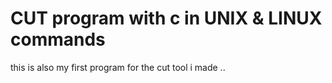 # CUT program with c in UNIX & LINUX commands

<p>this is also my first program for the cut tool i made ..</p>